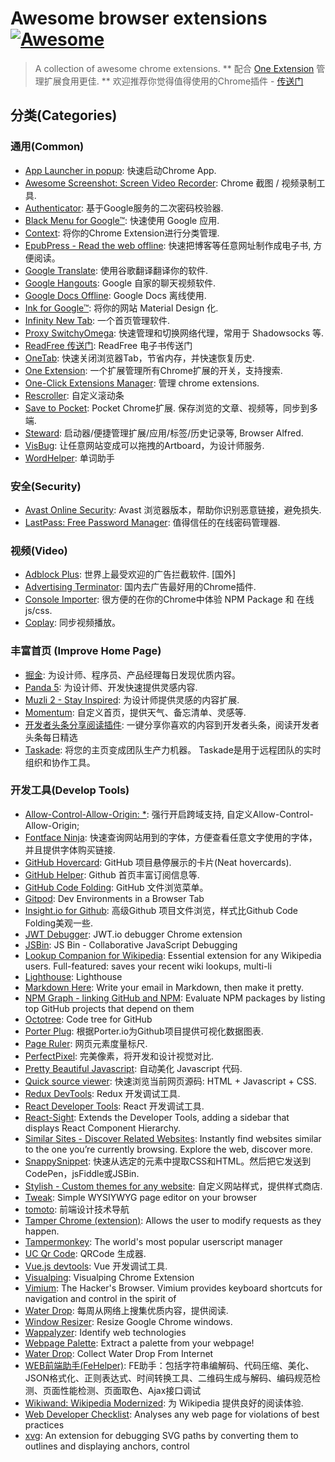 # Awesome browser extensions [![Awesome](https://cdn.rawgit.com/sindresorhus/awesome/d7305f38d29fed78fa85652e3a63e154dd8e8829/media/badge.svg)](https://github.com/whatwewant/awesome-chrome-extensions)

> A collection of awesome chrome extensions.
> ** 配合 [One Extension](https://chrome.google.com/webstore/detail/one-extension/ifmmombdjpjmdmfeeoghghohbjppmcid) 管理扩展食用更佳. **
> 欢迎推荐你觉得值得使用的Chrome插件 - [传送门](https://github.com/whatwewant/awesome-chrome-extensions/issues/new?assignees=&labels=&template=submit-new-chrome-extension.md&title=Feature)

## 分类(Categories)

### 通用(Common)
* [App Launcher in popup](https://chrome.google.com/webstore/detail/ngoeookbfpbhhmhaidcejfbfpgalaafc): 快速启动Chrome App.
* [Awesome Screenshot: Screen Video Recorder](https://chrome.google.com/webstore/detail/nlipoenfbbikpbjkfpfillcgkoblgpmj): Chrome 截图 / 视频录制工具.
* [Authenticator](https://chrome.google.com/webstore/detail/bhghoamapcdpbohphigoooaddinpkbai): 基于Google服务的二次密码校验器.
* [Black Menu for Google™](https://carlosjeurissen.com/black-menu-for-google): 快速使用 Google 应用.
* [Context](https://chrome.google.com/webstore/detail/aalnjolghjkkogicompabhhbbkljnlka): 将你的Chrome Extension进行分类管理.
* [EpubPress - Read the web offline](https://epub.press/): 快速把博客等任意网址制作成电子书, 方便阅读。
* [Google Translate](https://chrome.google.com/webstore/detail/aapbdbdomjkkjkaonfhkkikfgjllcleb): 使用谷歌翻译翻译你的软件.
* [Google Hangouts](https://chrome.google.com/webstore/detail/nckgahadagoaajjgafhacjanaoiihapd): Google 自家的聊天视频软件.
* [Google Docs Offline](https://chrome.google.com/webstore/detail/ghbmnnjooekpmoecnnnilnnbdlolhkhi): Google Docs 离线使用.
* [Ink for Google™](https://carlosjeurissen.com/ink-for-google): 将你的网站 Material Design 化.
* [Infinity New Tab](https://chrome.google.com/webstore/detail/dbfmnekepjoapopniengjbcpnbljalfg): 一个首页管理软件.
* [Proxy SwitchyOmega](https://chrome.google.com/webstore/detail/padekgcemlokbadohgkifijomclgjgif): 快速管理和切换网络代理，常用于 Shadowsocks 等.
* [ReadFree 传送门](https://chrome.google.com/webstore/detail/nnijmebffagpcclklhofdkjeimnmckjp): ReadFree 电子书传送门
* [OneTab](https://chrome.google.com/webstore/detail/chphlpgkkbolifaimnlloiipkdnihall): 快速关闭浏览器Tab，节省内存，并快速恢复历史.
* [One Extension](https://chrome.google.com/webstore/detail/ifmmombdjpjmdmfeeoghghohbjppmcid): 一个扩展管理所有Chrome扩展的开关，支持搜索.
* [One-Click Extensions Manager](https://chrome.google.com/webstore/detail/niemebbfnfbjfojajlmnbiikmcpjkkja): 管理 chrome extensions.
* [Rescroller](https://chrome.google.com/webstore/detail/rescroller/ddehdnnhjimbggeeenghijehnpakijod): 自定义滚动条 
* [Save to Pocket](https://chrome.google.com/webstore/detail/niloccemoadcdkdjlinkgdfekeahmflj): Pocket Chrome扩展. 保存浏览的文章、视频等，同步到多端.
* [Steward](https://chrome.google.com/webstore/detail/steward/dnkhdiodfglfckibnfcjbgddcgjgkacd): 启动器/便捷管理扩展/应用/标签/历史记录等, Browser Alfred.
* [VisBug](https://chrome.google.com/webstore/detail/visbug/cdockenadnadldjbbgcallicgledbeoc): 让任意网站变成可以拖拽的Artboard，为设计师服务. 
* [WordHelper](https://chrome.google.com/webstore/detail/aalkiebfppmljohjkeooaaedldmfnbnm): 单词助手

### 安全(Security)
* [Avast Online Security](https://chrome.google.com/webstore/detail/gomekmidlodglbbmalcneegieacbdmki): Avast 浏览器版本，帮助你识别恶意链接，避免损失.
* [LastPass: Free Password Manager](https://chrome.google.com/webstore/detail/hdokiejnpimakedhajhdlcegeplioahd): 值得信任的在线密码管理器.

### 视频(Video)
* [Adblock Plus](https://chrome.google.com/webstore/detail/adblock-plus/cfhdojbkjhnklbpkdaibdccddilifddb): 世界上最受欢迎的广告拦截软件. [国外]
* [Advertising Terminator](https://chrome.google.com/webstore/detail/fpdnjdlbdmifoocedhkighhlbchbiikl): 国内去广告最好用的Chrome插件.
* [Console Importer](https://chrome.google.com/webstore/detail/hgajpakhafplebkdljleajgbpdmplhie): 很方便的在你的Chrome中体验 NPM Package 和 在线js/css.
* [Coplay](https://chrome.google.com/webstore/detail/heolgpojkkeacaokbpolhalhlaidpkkc): 同步视频播放。

### 丰富首页 (Improve Home Page)
* [掘金](https://chrome.google.com/webstore/detail/lecdifefmmfjnjjinhaennhdlmcaeeeb): 为设计师、程序员、产品经理每日发现优质内容。
* [Panda 5](https://chrome.google.com/webstore/detail/haafibkemckmbknhfkiiniobjpgkebko): 为设计师、开发快速提供灵感内容.
* [Muzli 2 - Stay Inspired](http://muz.li/?ref=ext): 为设计师提供灵感的内容扩展.
* [Momentum](https://chrome.google.com/webstore/detail/laookkfknpbbblfpciffpaejjkokdgca): 自定义首页，提供天气、备忘清单、灵感等.
* [开发者头条分享阅读插件](https://chrome.google.com/webstore/detail/kdchifnbpeflbphakmpbcfdjeidkfeop): 一键分享你喜欢的内容到开发者头条，阅读开发者头条每日精选
* [Taskade](https://chrome.google.com/webstore/detail/taskade-team-tasks-notes/hcobdfnjjaceclfdjpmmpiknimccjpmf): 将您的主页变成团队生产力机器。 Taskade是用于远程团队的实时组织和协作工具。


### 开发工具(Develop Tools)
* [Allow-Control-Allow-Origin: *](https://chrome.google.com/webstore/detail/nlfbmbojpeacfghkpbjhddihlkkiljbi): 强行开启跨域支持, 自定义Allow-Control-Allow-Origin;
* [Fontface Ninja](https://www.fontface.ninja/): 快速查询网站用到的字体，方便查看任意文字使用的字体，并且提供字体购买链接.
* [GitHub Hovercard](https://chrome.google.com/webstore/detail/mmoahbbnojgkclgceahhakhnccimnplk): GitHub 项目悬停展示的卡片(Neat hovercards).
* [GitHub Helper](https://chrome.google.com/webstore/detail/bnpgnjajoaimdcjjmfjegpjmbmbplobm): Github 首页丰富订阅信息等.
* [GitHub Code Folding](https://github.com/noam3127/github-code-folding): GitHub 文件浏览菜单。
* [Gitpod](https://chrome.google.com/webstore/detail/gitpod-dev-environments-i/dodmmooeoklaejobgleioelladacbeki): Dev Environments in a Browser Tab
* [Insight.io for Github](https://chrome.google.com/webstore/detail/insightio-for-github/pmhfgjjhhomfplgmbalncpcohgeijonh): 高级Github 项目文件浏览，样式比Github Code Folding美观一些.
* [JWT Debugger](https://chrome.google.com/webstore/detail/ppmmlchacdbknfphdeafcbmklcghghmd): JWT.io debugger Chrome extension
* [JSBin](https://chrome.google.com/webstore/detail/mannpphbjbcmfdgaaaidhfkhjgfmnoji): JS Bin - Collaborative JavaScript Debugging
* [Lookup Companion for Wikipedia](https://chrome.google.com/webstore/detail/dhgpkiiipkgmckicafkhcihkcldbdeej): Essential extension for any Wikipedia users. Full-featured: saves your recent wiki lookups, multi-li
* [Lighthouse](https://chrome.google.com/webstore/detail/blipmdconlkpinefehnmjammfjpmpbjk): Lighthouse
* [Markdown Here](http://markdown-here.com/): Write your email in Markdown, then make it pretty.
* [NPM Graph - linking GitHub and NPM](https://chrome.google.com/webstore/detail/gnpceigphcdemgkopgfomchcloeimfbk): Evaluate NPM packages by listing top GitHub projects that depend on them
* [Octotree](https://github.com/buunguyen/octotree): Code tree for GitHub
* [Porter Plug](https://porter.io/plug/): 根据Porter.io为Github项目提供可视化数据图表. 
* [Page Ruler](https://chrome.google.com/webstore/detail/jlpkojjdgbllmedoapgfodplfhcbnbpn): 网页元素度量标尺.
* [PerfectPixel](https://chrome.google.com/webstore/detail/dkaagdgjmgdmbnecmcefdhjekcoceebi): 完美像素，将开发和设计视觉对比.
* [Pretty Beautiful Javascript](https://chrome.google.com/webstore/detail/piekbefgpgdecckjcpffhnacjflfoddg): 自动美化 Javascript 代码.
* [Quick source viewer](https://chrome.google.com/webstore/detail/cfmcghennfbpmhemnnfjhkdmnbidpanb): 快速浏览当前网页源码: HTML + Javascript + CSS.
* [Redux DevTools](https://github.com/zalmoxisus/redux-devtools-extension): Redux 开发调试工具.
* [React Developer Tools](https://chrome.google.com/webstore/detail/fmkadmapgofadopljbjfkapdkoienihi): React 开发调试工具.
* [React-Sight](https://chrome.google.com/webstore/detail/aalppolilappfakpmdfdkpppdnhpgifn): Extends the Developer Tools, adding a sidebar that displays React Component Hierarchy.
* [Similar Sites - Discover Related Websites](https://chrome.google.com/webstore/detail/necpbmbhhdiplmfhmjicabdeighkndkn): Instantly find websites similar to the one you’re currently browsing. Explore the web, discover more.
* [SnappySnippet](https://chrome.google.com/webstore/detail/blfngdefapoapkcdibbdkigpeaffgcil):  快速从选定的元素中提取CSS和HTML。然后把它发送到CodePen，jsFiddle或JSBin.
* [Stylish - Custom themes for any website](https://userstyles.org/): 自定义网站样式，提供样式商店.
* [Tweak](https://chrome.google.com/webstore/detail/fbplhagncboilolaafkppcmgcembfide): Simple WYSIYWYG page editor on your browser
* [tomoto](https://chrome.google.com/webstore/detail/kimhkkondjpjhnllknndckjppgbjnjai): 前端设计技术导航
* [Tamper Chrome (extension)](https://chrome.google.com/webstore/detail/hifhgpdkfodlpnlmlnmhchnkepplebkb): Allows the user to modify requests as they happen.
* [Tampermonkey](https://chrome.google.com/webstore/detail/dhdgffkkebhmkfjojejmpbldmpobfkfo): The world's most popular userscript manager
* [UC Qr Code](https://chrome.google.com/webstore/detail/nhelohnehpahakjoklmodmogclacjgdj): QRCode 生成器.
* [Vue.js devtools](https://chrome.google.com/webstore/detail/nhdogjmejiglipccpnnnanhbledajbpd): Vue 开发调试工具.
* [Visualping](https://chrome.google.com/webstore/detail/pemhgklkefakciniebenbfclihhmmfcd): Visualping Chrome Extension
* [Vimium](https://chrome.google.com/webstore/detail/dbepggeogbaibhgnhhndojpepiihcmeb): The Hacker's Browser. Vimium provides keyboard shortcuts for navigation and control in the spirit of
* [Water Drop](https://chrome.google.com/webstore/detail/ljljgomngailjdhepbpcjihninfpdfce): 每周从网络上搜集优质内容，提供阅读.
* [Window Resizer](https://chrome.google.com/webstore/detail/fgcikanifihhgnacepigehgmplgkkgcl): Resize Google Chrome windows.
* [Wappalyzer](https://www.wappalyzer.com/): Identify web technologies
* [Webpage Palette](https://chrome.google.com/webstore/detail/mijaclaafpfelglilelknpmoknkbdaca): Extract a palette from your webpage!
* [Water Drop](): Collect Water Drop From Internet
* [WEB前端助手(FeHelper)](https://www.baidufe.com/fehelper): FE助手：包括字符串编解码、代码压缩、美化、JSON格式化、正则表达式、时间转换工具、二维码生成与解码、编码规范检测、页面性能检测、页面取色、Ajax接口调试
* [Wikiwand: Wikipedia Modernized](http://www.wikiwand.com/): 为 Wikipedia 提供良好的阅读体验.
* [Web Developer Checklist](https://chrome.google.com/webstore/detail/iahamcpedabephpcgkeikbclmaljebjp): Analyses any web page for violations of best practices
* [xvg](https://chrome.google.com/webstore/detail/pkonfdillndlekdkcnifkafccnhcgade): An extension for debugging SVG paths by converting them to outlines and displaying anchors, control 
